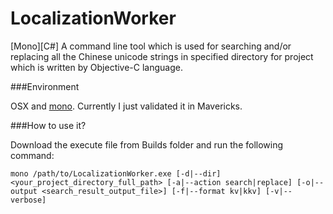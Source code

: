 LocalizationWorker
==================

[Mono][C#] A command line tool which is used for searching and/or replacing all the Chinese unicode strings in specified directory for project which is written by Objective-C language.

###Environment

OSX and [mono](http://www.mono-project.com/). Currently I just validated it in Mavericks.

###How to use it?

Download the execute file from Builds folder and run the following command:

	mono /path/to/LocalizationWorker.exe [-d|--dir] <your_project_directory_full_path> [-a|--action search|replace] [-o|--output <search_result_output_file>] [-f|--format kv|kkv] [-v|--verbose]
